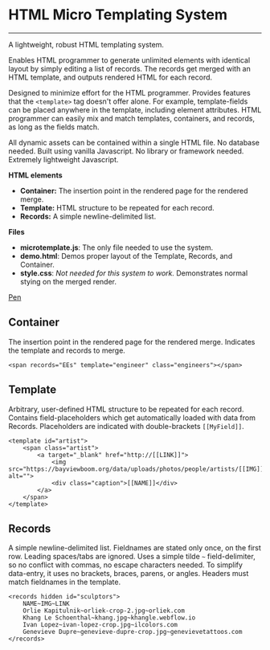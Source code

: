 # HTML Micro Templating System
---------------------------

A lightweight, robust HTML templating system. 

Enables HTML programmer to generate unlimited elements with identical layout by simply editing a list of records. The records get merged with an HTML template, and outputs rendered HTML for each record. 

Designed to minimize effort for the HTML programmer. Provides features that the `<template>` tag doesn't offer alone. For example, template-fields can be placed anywhere in the template, including element attributes. HTML programmer can easily mix and match templates, containers, and records, as long as the fields match. 

All dynamic assets can be contained within a single HTML file. No database needed. Built using vanilla Javascript. No library or framework needed. Extremely lightweight Javascript. 

**HTML elements**

 - **Container:** The insertion point in the rendered page for the rendered merge.
 - **Template:** HTML structure to be repeated for each record. 
 - **Records:** A simple newline-delimited list. 

**Files**
 - **microtemplate.js**: The only file needed to use the system. 
 - **demo.html**: Demos proper layout of the Template, Records, and Container. 
 - **style.css**: *Not needed for this system to work.* Demonstrates normal stying on the merged render. 

[Pen](https://codepen.io/johnaweiss/pen/OJEEomJ)

## Container

The insertion point in the rendered page for the rendered merge. Indicates the template and records to merge. 

`<span records="EEs" template="engineer" class="engineers"></span>`

## Template

Arbitrary, user-defined HTML structure to be repeated for each record. Contains field-placeholders which get automatically loaded with data from Records. Placeholders are indicated with double-brackets `[[MyField]]`. 

```
<template id="artist">
	<span class="artist">
		<a target="_blank" href="http://[[LINK]]">
			<img src="https://bayviewboom.org/data/uploads/photos/people/artists/[[IMG]]" alt="">
			<div class="caption">[[NAME]]</div>
		</a>
	</span>
</template> 
```

## Records

A simple newline-delimited list. Fieldnames are stated only once, on the first row. Leading spaces/tabs are ignored. Uses a simple tilde `~` field-delimiter, so no conflict with commas, no escape characters needed. To simplify data-entry, it uses no brackets, braces, parens, or angles. Headers must match fieldnames in the template. 

```
<records hidden id="sculptors">
	NAME~IMG~LINK
	Orlie Kapitulnik~orliek-crop-2.jpg~orliek.com
	Khang Le Schoenthal~khang.jpg~khangle.webflow.io
	Ivan Lopez~ivan-lopez-crop.jpg~ilcolors.com
	Genevieve Dupre~genevieve-dupre-crop.jpg~genevievetattoos.com
</records>
```

